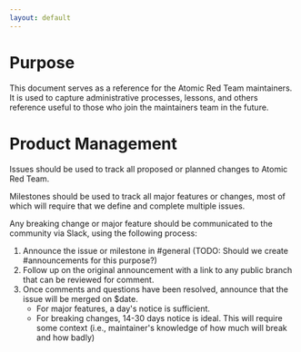 ```yaml
---
layout: default
---
```


# Purpose
This document serves as a reference for the Atomic Red Team maintainers. It is used to capture administrative processes, lessons, and others reference useful to those who join the maintainers team in the future. 

# Product Management 
Issues should be used to track all proposed or planned changes to Atomic Red Team. 

Milestones should be used to track all major features or changes, most of which will require that we define and complete multiple issues.

Any breaking change or major feature should be communicated to the community via Slack, using the following process:

1. Announce the issue or milestone in #general (TODO: Should we create #announcements for this purpose?)
2. Follow up on the original announcement with a link to any public branch that can be reviewed for comment.
3. Once comments and questions have been resolved, announce that the issue will be merged on $date.
    * For major features, a day's notice is sufficient. 
    * For breaking changes, 14-30 days notice is ideal. This will require some context (i.e., maintainer's knowledge of how much will break and how badly)
